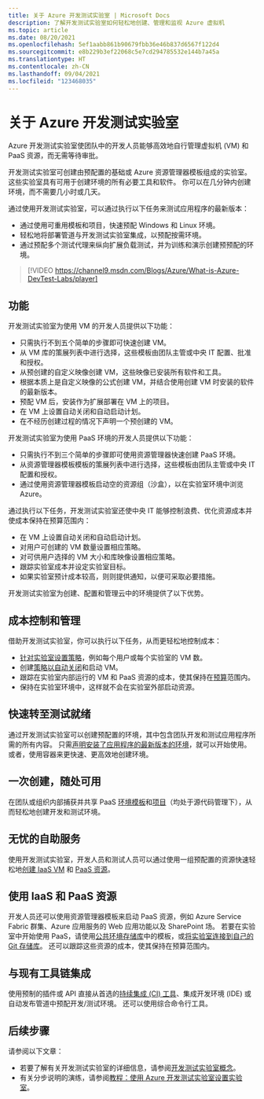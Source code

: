 ```yaml
---
title: 关于 Azure 开发测试实验室 | Microsoft Docs
description: 了解开发测试实验室如何轻松地创建、管理和监视 Azure 虚拟机
ms.topic: article
ms.date: 08/20/2021
ms.openlocfilehash: 5ef1aabb861b90679fbb36e46b837d6567f122d4
ms.sourcegitcommit: e8b229b3ef22068c5e7cd294785532e144b7a45a
ms.translationtype: HT
ms.contentlocale: zh-CN
ms.lasthandoff: 09/04/2021
ms.locfileid: "123468035"
---
```

# <a name="about-azure-devtest-labs"></a>关于 Azure 开发测试实验室
Azure 开发测试实验室使团队中的开发人员能够高效地自行管理虚拟机 (VM) 和 PaaS 资源，而无需等待审批。

开发测试实验室可创建由预配置的基础或 Azure 资源管理器模板组成的实验室。 这些实验室具有可用于创建环境的所有必要工具和软件。 你可以在几分钟内创建环境，而不需要几小时或几天。

通过使用开发测试实验室，可以通过执行以下任务来测试应用程序的最新版本：

- 通过使用可重用模板和项目，快速预配 Windows 和 Linux 环境。
- 轻松地将部署管道与开发测试实验室集成，以预配按需环境。
- 通过预配多个测试代理来纵向扩展负载测试，并为训练和演示创建预预配的环境。

> [!VIDEO https://channel9.msdn.com/Blogs/Azure/What-is-Azure-DevTest-Labs/player]

## <a name="capabilities"></a>功能
开发测试实验室为使用 VM 的开发人员提供以下功能：

- 只需执行不到五个简单的步骤即可快速创建 VM。
- 从 VM 库的策展列表中进行选择，这些模板由团队主管或中央 IT 配置、批准和授权。
- 从预创建的自定义映像创建 VM，这些映像已安装所有软件和工具。 
- 根据本质上是自定义映像的公式创建 VM，并结合使用创建 VM 时安装的软件的最新版本。 
- 预配 VM 后，安装作为扩展部署在 VM 上的项目。
- 在 VM 上设置自动关闭和自动启动计划。
- 在不经历创建过程的情况下声明一个预创建的 VM。

开发测试实验室为使用 PaaS 环境的开发人员提供以下功能：

- 只需执行不到三个简单的步骤即可使用资源管理器快速创建 PaaS 环境。
- 从资源管理器模板模板的策展列表中进行选择，这些模板由团队主管或中央 IT 配置和授权。
- 通过使用资源管理器模板启动空的资源组（沙盒），以在实验室环境中浏览 Azure。

通过执行以下任务，开发测试实验室还使中央 IT 能够控制浪费、优化资源成本并使成本保持在预算范围内：  

- 在 VM 上设置自动关闭和自动启动计划。
- 对用户可创建的 VM 数量设置相应策略。
- 对可供用户选择的 VM 大小和库映像设置相应策略。
- 跟踪实验室成本并设定实验室目标。
- 如果实验室预计成本较高，则则提供通知，以便可采取必要措施。

开发测试实验室为创建、配置和管理云中的环境提供了以下优势。

## <a name="cost-control-and-governance"></a>成本控制和管理
借助开发测试实验室，你可以执行以下任务，从而更轻松地控制成本：

- [针对实验室设置策略](devtest-lab-set-lab-policy.md)，例如每个用户或每个实验室的 VM 数。 
- 创建[策略以自动关闭](devtest-lab-set-lab-policy.md)和启动 VM。
- 跟踪在实验室内部运行的 VM 和 PaaS 资源的成本，使其保持在[预算](devtest-lab-configure-cost-management.md)范围内。
- 保持在实验室环境中，这样就不会在实验室外部启动资源。

## <a name="quickly-get-to-ready-to-test"></a>快速转至测试就绪
通过开发测试实验室可以创建预配置的环境，其中包含团队开发和测试应用程序所需的所有内容。 只需[声明安装了应用程序的最新版本的环境](devtest-lab-add-claimable-vm.md)，就可以开始使用。 或者，使用容器来更快速、更高效地创建环境。

## <a name="create-once-use-everywhere"></a>一次创建，随处可用
在团队或组织内部捕获并共享 PaaS [环境模板](devtest-lab-create-environment-from-arm.md)和[项目](add-artifact-repository.md)（均处于源代码管理下），从而轻松地创建开发和测试环境。

## <a name="worry-free-self-service"></a>无忧的自助服务
使用开发测试实验室，开发人员和测试人员可以通过使用一组预配置的资源快速轻松地[创建 IaaS VM](devtest-lab-add-vm.md) 和 [PaaS 资源](devtest-lab-create-environment-from-arm.md)。

## <a name="use-iaas-and-paas-resources"></a>使用 IaaS 和 PaaS 资源 
开发人员还可以使用资源管理器模板来启动 PaaS 资源，例如 Azure Service Fabric 群集、Azure 应用服务的 Web 应用功能以及 SharePoint 场。 若要在实验室中开始使用 PaaS，请使用[公共环境存储库](devtest-lab-configure-use-public-environments.md)中的模板，或[将实验室连接到自己的 Git 存储库](devtest-lab-create-environment-from-arm.md#configure-your-own-template-repositories)。 还可以跟踪这些资源的成本，使其保持在预算范围内。

## <a name="integrate-with-your-existing-toolchain"></a>与现有工具链集成
使用预制的插件或 API 直接从首选的[持续集成 (CI) 工具](devtest-lab-integrate-ci-cd.md)、集成开发环境 (IDE) 或自动发布管道中预配开发/测试环境。 还可以使用综合命令行工具。

## <a name="next-steps"></a>后续步骤
请参阅以下文章：

- 若要了解有关开发测试实验室的详细信息，请参阅[开发测试实验室概念](devtest-lab-concepts.md)。
- 有关分步说明的演练，请参阅[教程：使用 Azure 开发测试实验室设置实验室](tutorial-create-custom-lab.md)。

